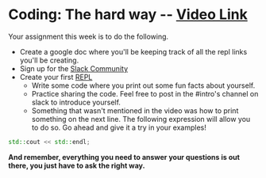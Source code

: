 # Coding: The hard way -- [Video Link](https://youtu.be/c8ikA6zw1dI)

Your assignment this week is to do the following.
* Create a google doc where you'll be keeping track of all the repl links you'll be creating.
* Sign up for the [Slack Community](https://forms.gle/Jx3TBiqDFkqB4CEj6)
* Create your first [REPL](http://repl.it)
  * Write some code where you print out some fun facts about yourself.
  * Practice sharing the code. Feel free to post in the #intro's channel on slack to introduce yourself.
  * Something that wasn't mentioned in the video was how to print something on the next line.
The following expression will allow you to do so. Go ahead and give it a try in your examples!
```cpp
std::cout << std::endl;
```

**And remember, everything you need to answer your questions is out there, you just have to ask the right way.**
